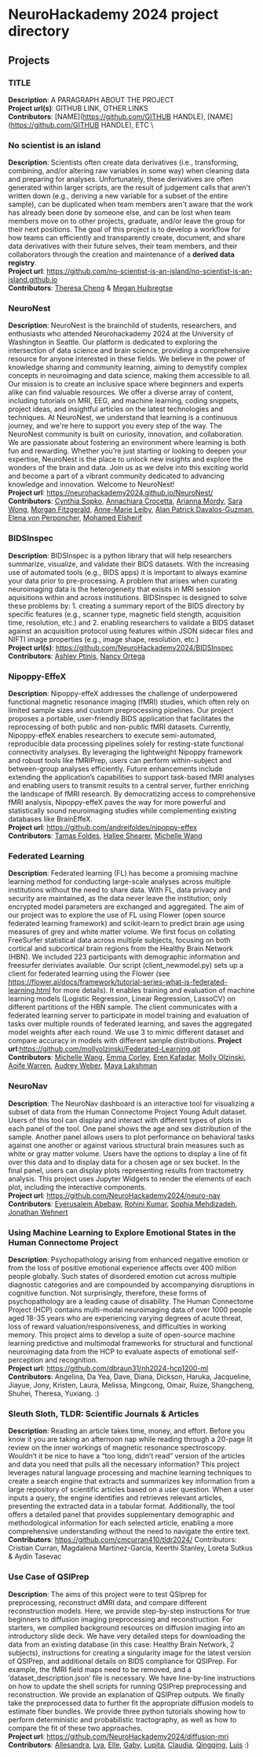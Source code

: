 # NeuroHackademy 2024 project directory

## Projects

### TITLE
**Description**: A PARAGRAPH ABOUT THE PROJECT \
**Project url(s)**: GITHUB LINK, OTHER LINKS \
**Contributors**: [NAME](https://github.com/GITHUB HANDLE), [NAME](https://github.com/GITHUB HANDLE), ETC \

### No scientist is an island
**Description**: Scientists often create data derivatives (i.e., transforming, combining, and/or altering raw variables in some way) when cleaning data and preparing for analyses. Unfortunately, these derivatives are often generated within larger scripts, are the result of judgement calls that aren't written down (e.g., deriving a new variable for a subset of the entire sample), can be duplicated when team members aren't aware that the work has already been done by someone else, and can be lost when team members move on to other projects, graduate, and/or leave the group for their next positions. The goal of this project is to develop a workflow for how teams can efficiently and transparently create, document, and share data derivatives with their future selves, their team members, and their collaborators through the creation and maintenance of a **derived data registry**.   \
**Project url**: https://github.com/no-scientist-is-an-island/no-scientist-is-an-island.github.io  \
**Contributors**: [Theresa Cheng](https://github.com/theresacheng) & [Megan Huibregtse](https://github.com/meganhuibregtse)  

### NeuroNest
**Description**: NeuroNest is the brainchild of students, researchers, and enthusiasts who attended Neurohackademy 2024 at the University of Washington in Seattle. Our platform is dedicated to exploring the intersection of data science and brain science, providing a comprehensive resource for anyone interested in these fields. We believe in the power of knowledge sharing and community learning, aiming to demystify complex concepts in neuroimaging and data science, making them accessible to all. Our mission is to create an inclusive space where beginners and experts alike can find valuable resources. We offer a diverse array of content, including tutorials on MRI, EEG, and machine learning, coding snippets, project ideas, and insightful articles on the latest technologies and techniques. At NeuroNest, we understand that learning is a continuous journey, and we're here to support you every step of the way. The NeuroNest community is built on curiosity, innovation, and collaboration. We are passionate about fostering an environment where learning is both fun and rewarding. Whether you're just starting or looking to deepen your expertise, NeuroNest is the place to unlock new insights and explore the wonders of the brain and data. Join us as we delve into this exciting world and become a part of a vibrant community dedicated to advancing knowledge and innovation. Welcome to NeuroNest! \
**Project url**: https://neurohackademy2024.github.io/NeuroNest/ \
**Contributors**: [Cynthia Sopko](https://github.com/sopkoc), [Annachiara Crocetta](https://github.com/annachiaraX), [Arianna Mordy](https://github.com/arianna-mordy), [Sara Wong](https://github.com/smwong4), [Morgan Fitzgerald](https://github.com/morganfitzgerald), [Anne-Marie Leiby](https://github.com/annemarieleiby), [Alan Patrick Davalos-Guzman](https.github.com/alanpdav), [Elena von Perponcher](https://github.com/perponcher), [Mohamed Elsherif](https://github.com/drmohamedelsherif)

### BIDSInspec
**Description**: BIDSInspec is a python library that will help researchers summarize, visualize, and validate their BIDS datasets. With the increasing use of automated tools (e.g., BIDS apps) it is important to always examine your data prior to pre-processing. A problem that arises when curating neuroimaging data is the heterogeneity that exisits in MRI session aquisitions within and across institutions. BIDSInspec is designed to solve these problems by: 1. creating a summary report of the BIDS directory by specific features (e.g., scanner type, magnetic field stength, acquisition time, resolution, etc.) and 2. enabling researchers to validate a BIDS dataset against an acquisition protocol using features within JSON sidecar files and NIFTI image properties (e.g., image shape, resolution, etc.)\
**Project url(s)**: https://github.com/NeuroHackademy2024/BIDSInspec \
**Contributors**: [Ashley Ptinis](https://github.com/aptinis), [Nancy Ortega](https://github.com/neortega25)

### Nipoppy-EffeX
**Description**: Nipoppy-effeX addresses the challenge of underpowered functional magnetic resonance imaging (fMRI) studies, which often rely on limited sample sizes and custom preprocessing pipelines. Our project proposes a portable, user-friendly BIDS application that facilitates the reprocessing of both public and non-public fMRI datasets. Currently, Nipoppy-effeX enables researchers to execute semi-automated, reproducible data processing pipelines solely for resting-state functional connectivity analyses. By leveraging the lightweight Nipoppy framework and robust tools like fMRIPrep, users can perform within-subject and between-group analyses efficiently. Future enhancements include extending the application’s capabilities to support task-based fMRI analyses and enabling users to transmit results to a central server, further enriching the landscape of fMRI research. By democratizing access to comprehensive fMRI analysis, Nipoppy-effeX paves the way for more powerful and statistically sound neuroimaging studies while complementing existing databases like BrainEffeX. \
**Project url**: https://github.com/andreifoldes/nipoppy-effex \
**Contributors**: [Tamas Foldes](https://github.com/andreifoldes), [Hallee Shearer](https://github.com/halleeshearer), [Michelle Wang](https://github.com/michellewang)

### Federated Learning 
**Description**: Federated learning (FL) has become a promising machine learning method for conducting large-scale analyses across multiple institutions without the need to share data. With FL, data privacy and security are maintained, as the data never leave the institution; only encrypted model parameters are exchanged and aggregated. The aim of our project was to explore the use of FL using Flower (open source federated learning framework) and scikit-learn to predict brain age using measures of grey and white matter volume. We first focus on collating FreeSurfer statistical data across multiple subjects, focusing on both cortical and subcortical brain regions from the Healthy Brain Network (HBN). We included 223 participants with demographic information and freesurfer deriviates available. Our script (client_newmodel.py) sets up a client for federated learning using the Flower (see https://flower.ai/docs/framework/tutorial-series-what-is-federated-learning.html for more details). It enables training and evaluation of machine learning models (Logistic Regression, Linear Regression, LassoCV) on different partitions of the HBN sample. The client communicates with a federated learning server to participate in model training and evaluation of tasks over multiple rounds of federated learning, and saves the aggregated model weights after each round. We use 3 to mimic different dataset and compare accuracy in models with different sample distributions. 
**Project url**:https://github.com/mollyolzinski/Federated-Learning.git \
**Contributors**: [Michelle Wang](https://github.com/michellewang), [Emma Corley](https://github.com/emmajanecorley), [Eren Kafadar](https://github.com/kafadare), [Molly Olzinski](https://github.com/mollyolzinski), [Aoife Warren](https://github.com/AoifeWarren), [Audrey Weber](https://github.com/aweber7), [Maya Lakshman](https://github.com/mayalakshman) 

### NeuroNav
**Description**: The NeuroNav dashboard is an interactive tool for visualizing a subset of data from the Human Connectome Project Young Adult dataset. Users of this tool can display and interact with different types of plots in each panel of the tool. One panel shows the age and sex distribution of the sample. Another panel allows users to plot performance on behavioral tasks against one another or against various structural brain measures such as white or gray matter volume. Users have the options to display a line of fit over this data and to display data for a chosen age or sex bucket. In the final panel, users can display plots representing results from tractometry analysis. This project uses Jupyter Widgets to render the elements of each plot, including the interactive components.\
**Project url**: https://github.com/NeuroHackademy2024/neuro-nav \
**Contributors**: [Eyerusalem Abebaw](https://github.com/EyerusalemAbebaw), [Rohini Kumar](https://github.com/kumar-rohini), [Sophia Mehdizadeh](https://github.com/smehdizadeh), [Jonathan Wehnert](https://github.com/jonathanwehnert)

### Using Machine Learning to Explore Emotional States in the Human Connectome Project
**Description**: Psychopathology arising from enhanced negative emotion or from the loss of positive emotional experience affects over 400 million people globally. Such states of disordered emotion cut across multiple diagnostic categories and are compounded by accompanying disruptions in cognitive function. Not surprisingly, therefore, these forms of psychopathology are a leading cause of disability. The Human Connectome Project (HCP) contains multi-modal neuroimaging data of over 1000 people aged 18-35 years who are experiencing varying degrees of acute threat, loss of reward valuation/responsiveness, and difficulties in working memory. This project aims to develop a suite of open-source machine learning predictive and multimodal frameworks for structural and functional neuroimaging data from the HCP to evaluate aspects of emotional self-perception and recognition. \
**Project url**: https://github.com/dbraun31/nh2024-hcp1200-ml \
**Contributors**: Angelina, Da Yea, Dave, Diana, Dickson, Haruka, Jacqueline, Jiayue, Jony, Kristen, Laura, Melissa, Mingcong, Omair, Ruize, Shangcheng, Shuhei, Theresa, Yuxiang. :)


### Sleuth Sloth, TLDR: Scientific Journals & Articles
**Description**: Reading an article takes time, money, and effort. Before you know it you are taking an afternoon nap while reading through a 20-page lit review on the inner workings of magnetic resonance spectroscopy. Wouldn’t it be nice to have a “too long, didn’t read” version of the articles and data you need that pulls all the necessary information? This project leverages natural language processing and machine learning techniques to create a search engine that extracts and summarizes key information from a large repository of scientific articles based on a user question. When a user inputs a query, the engine identifies and retrieves relevant articles, presenting the extracted data in a tabular format. Additionally, the tool offers a detailed panel that provides supplementary demographic and methodological information for each selected article, enabling a more comprehensive understanding without the need to navigate the entire text.
**Contributors**: https://github.com/cmcurran410/tldr2024/
Contributors: Cristian Curran, Magdalena Martinez-Garcia, Keerthi Stanley, Loreta Sutkus & Aydin Tasevac

### Use Case of QSIPrep 
**Description**: The aims of this project were to test QSIprep for preprocessing, reconstruct dMRI data, and compare different reconstruction models. Here, we provide step-by-step instructions for true beginners to diffusion imaging preprocessing and reconstruction. For starters, we compiled background resources on diffusion imaging into an introductory slide deck. We have very detailed steps for downloading the data from an existing database (in this case: Healthy Brain Network, 2 subjects), instructions for creating a singularity image for the latest version of QSIPrep, and additional details on BIDS compliance for QSIPrep. For example, the fMRI field maps need to be removed, and a ‘dataset_description.json’ file is necessary. We have line-by-line instructions on how to update the shell scripts for running QSIPrep preprocessing and reconstruction. We provide an explanation of QSIPrep outputs. We finally take the preprocessed data to further fit the appropriate diffusion models to estimate fiber bundles. We provide three python tutorials showing how to perform deterministic and probabilistic tractography, as well as how to compare the fit of these two approaches. \
**Project url**: https://github.com/NeuroHackademy2024/diffusion-mri \
**Contributors**: [Allesandra](https://github.com/aiadipaolo), [Lya](https://github.com/lilikapa), [Elle](https://github.com/emucsb), [Gaby](https://github.com/OjVaGab), [Lupita](https://github.com/LupitaYanez), [Claudia](https://github.com/TatoCl), [Qingqing](https://github.com/Qingqing-Yang-177), [Luis](https://github.com/LuisA00) :)

   

